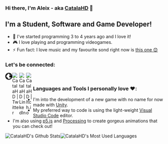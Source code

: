 ### Hi there, I'm Aleix - aka [CatalaHD][website] 👋

## I'm a Student, Software and Game Developer!
- 🌱 I've started programming 3 to 4 years ago and I love it!
- 🎮 I love playing and programming videogames.
- ⚡ Fun fact: I love music and my favourite sond right now is [this one 😊](https://www.youtube.com/watch?v=IVH6Gl7W0hI)

### Let's be connected:

[<img align="left" alt="portfolio" width="22px" src="https://raw.githubusercontent.com/iconic/open-iconic/master/svg/globe.svg" />][website]
[<img align="left" alt="CatalaHD | Twitter" width="22px" src="https://cdn.jsdelivr.net/npm/simple-icons@v3/icons/twitter.svg" />][twitter]
[<img align="left" alt="CatalaHD | LinkedIn" width="22px" src="https://cdn.jsdelivr.net/npm/simple-icons@v3/icons/linkedin.svg" />][linkedin]
[<img align="left" alt="CatalaHD | Itch.io" width="22px" src="https://cdn.jsdelivr.net/npm/simple-icons@3.4.0/icons/itch-dot-io.svg" />][itch]

<br />

### Languages and Tools I personally love ❤️:
- I'm into the development of a new game with no name for now made with [Unity][unity].
- My preferred way to code is using the light-weight [Visual Studio Code][vscode] editor.
- I'm also using [p5.js][p5] and [Processing][processing] to create gorgeus animations that you can check out!

<img align="left" alt="CatalaHD's Github Stats" src="https://github-readme-stats.vercel.app/api?username=CatalaHD&show_icons=true&hide_border=true" />
<img align="left" alt="CatalaHD's Most Used Languages" src="https://github-readme-stats.vercel.app/api/top-langs/?username=CatalaHD&show_icons=true&hide_border=true" />

[website]: https://catalahd.github.io/
[twitter]: https://twitter.com/CatalaHD
[linkedin]: https://www.linkedin.com/in/aleixferre/
[unity]: https://www.unity.com
[p5]: https://p5js.org/
[processing]: https://processing.org/
[vscode]: https://code.visualstudio.com/
[itch]: https://aleixferre.itch.io/
